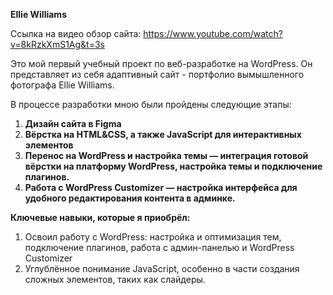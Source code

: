 **Ellie Williams**

Ссылка на видео обзор сайта: https://www.youtube.com/watch?v=8kRzkXmS1Ag&t=3s

Это мой первый учебный проект по веб-разработке на WordPress.
Он представляет из себя адаптивный сайт - портфолио вымышленного фотографа Ellie Williams.

В процессе разработки мною были пройдены следующие этапы:
  1. **Дизайн сайта в Figma**
  2. **Вёрстка на HTML&CSS, а также JavaScript для интерактивных элементов**
  3. **Перенос на WordPress и настройка темы — интеграция готовой вёрстки на платформу WordPress, настройка темы и подключение плагинов.**
  4. **Работа с WordPress Customizer — настройка интерфейса для удобного редактирования контента в админке.**

**Ключевые навыки, которые я приобрёл:**
  1. Освоил работу с WordPress: настройка и оптимизация тем, подключение плагинов, работа с админ-панелью и WordPress Customizer
  2. Углублённое понимание JavaScript, особенно в части создания сложных элементов, таких как слайдеры.
